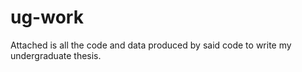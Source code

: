 # ug-work

Attached is all the code and data produced by said code to write my undergraduate thesis.
